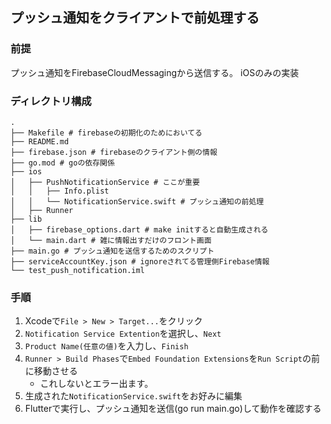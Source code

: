 ## プッシュ通知をクライアントで前処理する
### 前提
プッシュ通知をFirebaseCloudMessagingから送信する。
iOSのみの実装
### ディレクトリ構成
```
.
├── Makefile # firebaseの初期化のためにおいてる
├── README.md
├── firebase.json # firebaseのクライアント側の情報
├── go.mod # goの依存関係
├── ios
│   ├── PushNotificationService # ここが重要
│   │   ├── Info.plist
│   │   └── NotificationService.swift # プッシュ通知の前処理
│   ├── Runner
├── lib
│   ├── firebase_options.dart # make initすると自動生成される
│   └── main.dart # 雑に情報出すだけのフロント画面
├── main.go # プッシュ通知を送信するためのスクリプト
├── serviceAccountKey.json # ignoreされてる管理側Firebase情報
└── test_push_notification.iml 
```
### 手順
1. Xcodeで`File > New > Target...`をクリック
2. `Notification Service Extention`を選択し、`Next`
3. `Product Name(任意の値)`を入力し、`Finish`
4. `Runner > Build Phases`で`Embed Foundation Extensions`を`Run Script`の前に移動させる
    - これしないとエラー出ます。
5. 生成された`NotificationService.swift`をお好みに編集
6. Flutterで実行し、プッシュ通知を送信(go run main.go)して動作を確認する